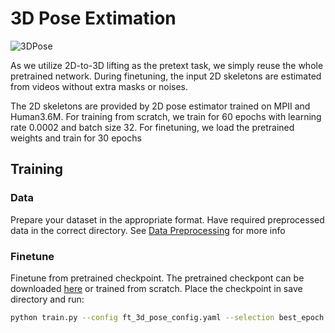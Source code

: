 # 3D Pose Extimation

![3DPose](../assets/output_wild.gif)

As we utilize 2D-to-3D lifting as the pretext task, we simply reuse the whole pretrained network. During finetuning, the input 2D skeletons are estimated from videos without extra masks or noises.

The 2D skeletons are provided by 2D
pose estimator trained on MPII and Human3.6M. For training from
scratch, we train for 60 epochs with learning rate 0.0002 and
batch size 32. For finetuning, we load the pretrained weights
and train for 30 epochs

## Training

### Data

Prepare your dataset in the appropriate format. Have required preprocessed data in the correct directory. See [Data Preprocessing](../README.md#data-preprocessing) for more info

### Finetune

Finetune from pretrained checkpoint. The pretrained checkpont can be downloaded [here](https://drive.google.com/file/d/1Al49MhmvG3IG2ASWcb6Mx8mymArmb7Wz/view?usp=drive_link) or trained from scratch. Place the checkpoint in save directory and run:

```bash
python train.py --config ft_3d_pose_config.yaml --selection best_epoch.bin --epochs 30 --batch_size 4
```



